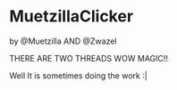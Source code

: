 # MuetzillaClicker 
by @Muetzilla AND @Zwazel 

THERE ARE TWO THREADS WOW MAGIC!!

Well It is sometimes doing the work :|

